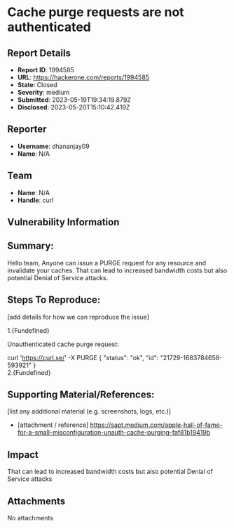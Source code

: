 # Cache purge requests are not authenticated

## Report Details
- **Report ID**: 1994585
- **URL**: https://hackerone.com/reports/1994585
- **State**: Closed
- **Severity**: medium
- **Submitted**: 2023-05-19T19:34:19.879Z
- **Disclosed**: 2023-05-20T15:10:42.419Z

## Reporter
- **Username**: dhananjay09
- **Name**: N/A

## Team
- **Name**: N/A
- **Handle**: curl

## Vulnerability Information
## Summary:

Hello team,
Anyone can issue a PURGE request for any resource and invalidate your caches. That can lead to increased bandwidth costs but also potential Denial of Service attacks.

## Steps To Reproduce:
[add details for how we can reproduce the issue]

  1.{Fundefined}

Unauthenticated cache purge request:

 curl 'https://curl.se/' -X PURGE
{ "status": "ok", "id": "21729-1683784658-593921" }  
  2.{Fundefined}
  

## Supporting Material/References:
[list any additional material (e.g. screenshots, logs, etc.)]

  * [attachment / reference]
https://sapt.medium.com/apple-hall-of-fame-for-a-small-misconfiguration-unauth-cache-purging-faf81b19419b

## Impact

That can lead to increased bandwidth costs but also potential Denial of Service attacks

## Attachments
No attachments
